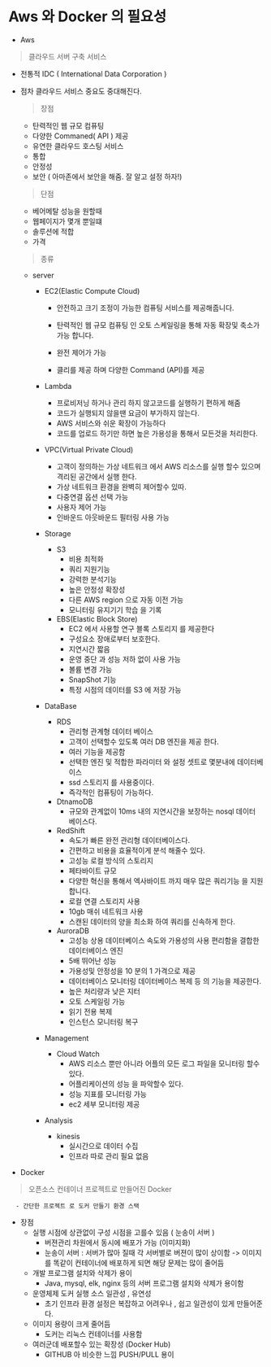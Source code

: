 # Aws 와 Docker 의 필요성 

- Aws

> 클라우드 서버 구축 서비스 


  - 전통적 IDC ( International Data Corporation )
  - 점차 클라우드 서비스 중요도 중대해진다.

    > 장점 

    - 탄력적인 웹 규모 컴퓨팅
    - 다양한 Commaned( API ) 제공 
    - 유연한 클라우드 호스팅 서비스
    - 통합 
    - 안정성
    - 보안 ( 아마존에서 보안을 해줌. 잘 알고 설정 하자!)

    > 단점

    - 베어메탈 성능을 원할때
    - 웹페이지가 몇개 뿐일떄
    - 솔루션에 적합
    - 가격
    
    > 종류
  
      - server 

          - EC2(Elastic Compute Cloud)   

            - 안전하고 크기 조정이 가능한 컴퓨팅 서비스를 제공해줍니다.

            - 탄력적인 웹 규모 컴퓨팅 인 오토 스케일링을 통해 자동 확장및 축소가 가능 합니다.

            - 완전 제어가 가능 

            - 클리를 제공 하며 다양한 Command (API)를 제공

          - Lambda
            - 프로비저닝 하거나 관리 하지 않고코드를 실행하기 편하게 해줌
            - 코드가 실행되지 않을땐 요금이 부가하지 않는다.
            - AWS 서비스와 쉬운 확장이 가능하다
            - 코드를 업로드 하기만 하면 높은 가용성을 통해서 모든것을 처리한다.
          - VPC(Virtual Private Cloud)
            - 고객이 정의하는 가상 네트워크 에서 AWS 리소스를 실행 할수 있으며 격리된 공간에서 실행 한다.
            - 가상 네트워크 환경을 완벽히 제어할수 있따.
            - 다중연결 옵션 선택 가능 
            - 사용자 제어 가능 
            - 인바운드 아웃바운드 필터링 사용 가능
        - Storage
  
          - S3 
            - 비용 최적화
            - 쿼리 지원기능 
            - 강력한 분석기능 
            - 높은 안정성 확장성
            - 다른 AWS region 으로 자동 이전 가능
            - 모니터링 유지기기 학습 을 기록
          - EBS(Elastic Block Store)
            - EC2 에서 사용할 연구 블록 스토리지 를 제공한다
            - 구성요소 장애로부터 보호한다.
            - 지연시간 짧음
            - 운영 중단 과 성능 저하 없이 사용 가능
            - 볼륨 변경 가능
            - SnapShot 기능
            - 특정 시점의 데이터를 S3 에 저장 가능
        - DataBase
          - RDS
            - 관리형 관계형 데이터 베이스 
            - 고객이 선택할수 있도록 여러 DB 엔진을 제공 한다.
            - 여러 기능을 제공함 
            - 선택한 엔진 및 적합한 파라미터 와 설정 셋트로 몇분내에 데이터베이스
            - ssd 스토리지 를 사용중이다.
            - 즉각적인 컴퓨팅이 가능하다.
          - DtnamoDB
            - 규모와 관계없이 10ms 내의 지연시간을 보장하는 nosql 데이터 베이스다.
          - RedShift
            - 속도가 빠른 완전 관리형 데이터베이스다.
            - 간편하고 비용을 효율적이게 분석 해줄수 있다.
            - 고성능 로컬 방식의 스토리지 
            - 페타바이트 규모
            - 다양한 혁신을 통해서 엑사바이트 까지 매우 많은 쿼리기능 을 지원합니다.
            - 로컬 연결 스토리지 사용
            - 10gb 매쉬 네트워크 사용 
            - 스캔된 데이터의 양을 최소화 하여 쿼리를 신속하게 한다.
          - AuroraDB
            - 고성능 상용 데이터베이스 속도와 가용성의 사용 편리함을 결합한 데이터베이스 엔진 
            - 5배 뛰어난 성능 
            - 가용성및 안정성을 10 분의 1 가격으로 제공 
            - 데이터베이스 모니터링 데이터베이스 복제 등 의 기능을 제공한다.
            - 높은 처리량과 낮은 지터 
            - 오토 스케일링 가능
            - 읽기 전용 복제
            - 인스턴스 모니터링 복구
        - Management
          - Cloud Watch
            - AWS 리소스 뿐만 아니라 어플의 모든 로그 파일을 모니터링 할수 있다.
            - 어플리케이션의 성능 을 파악할수 있다.
            - 성능 지표를 모니터링 가능
            - ec2 세부 모니터링 제공
        - Analysis
          - kinesis
            - 실시간으로 데이터 수집
            - 인프라 따로 관리 필요 없음
  
- Docker
> 오픈소스 컨테이너 프로젝트로 만들어진 Docker 

      - 간단한 프로젝트 로 도커 만들기 환경 스택 
  - 장점
    - 실행 시점에 상관없이 구성 시점을 고를수 있음 ( 눈송이 서버 )
      - 버젼관리 차원에서 동시에 배포가 가능 (이미지화)
      - 눈송이 서버 : 서버가 많아 질때 각 서버별로 버젼이 많이 상이함 -> 이미지를 똑같이 컨테이너에 배포하게 되면 해당 문제는 많이 줄어듬
    - 개발 프로그램 설치와 삭제가 용이
      - Java, mysql, elk, nginx 등의 서버 프로그램 설치와 삭제가 용이함
    - 운영체제 도커 실행 소스 일관성 , 유연성
      - 초기 인프라 환경 설정은 복잡하고 어려우나 , 쉽고 일관성이 있게 만들어준다.
    - 이미지 용량이 크게 줄어듬
      - 도커는 리눅스 컨테이너를 사용함
    - 여러군데 배포할수 있는 확장성 (Docker Hub)
      - GITHUB 아 비슷한 느낌 PUSH/PULL 용이